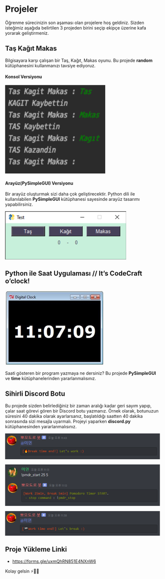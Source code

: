 # Projeler

Öğrenme sürecinizin son aşaması olan projelere hoş geldiniz. Sizden isteğimiz aşağıda belirtilen 3 projeden birini seçip ekipçe üzerine kafa yorarak geliştirmeniz. 

## Taş Kağıt Makas

Bilgisayara karşı çalışan bir Taş, Kağıt, Makas oyunu. Bu projede **random** kütüphanesini kullanmanızı tavsiye ediyoruz.

#### Konsol Versiyonu

![image-20210406121800814](figures/TasKagitMakas2.jpg)

#### Arayüz(PySimpleGUI) Versiyonu

Bir arayüz oluşturmak sizi daha çok geliştirecektir. Python dili ile kullanılabilen **PySimpleGUI** kütüphanesi sayesinde arayüz tasarımı yapabilirsiniz.

![Taş Kağıt Makas](figures/TasKagitMakas.jpg)

## Python ile Saat Uygulaması // It’s CodeCraft o’clock!

![img](figures/clock.jpg)

Saati gösteren bir program yazmaya ne dersiniz? Bu projede **PySimpleGUI** ve **time** kütüphanelerinden yararlanmalısınız. 

## Sihirli Discord Botu

Bu projede sizden belirlediğiniz bir zaman aralığı kadar geri sayım yapıp, çalar saat görevi gören bir Discord botu yazmanız. Örnek olarak, botunuzun süresini 40 dakika olarak ayarlarsanız, başlatıldığı saatten 40 dakika sonrasında sizi mesajla uyarmalı. Projeyi yaparken **discord.py** kütüphanesinden yararlanmalısınız.

![img](figures/PomodoroBot.jpg)

![img](figures/PomodoroBot2.jpg)

![img](figures/PomodoroBot3.jpg)

## Proje Yükleme Linki
- https://forms.gle/uxmQhRN851E4NXnW6

Kolay gelsin ⚡🌱📕
